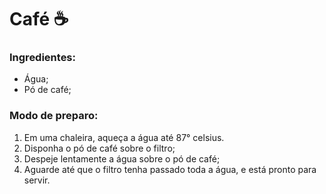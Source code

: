 # Café :coffee:

### Ingredientes:

- Água;
- Pó de café;



### Modo de preparo:

1. Em uma chaleira, aqueça a água até 87° celsius.
2. Disponha o pó de café sobre o filtro;
3. Despeje lentamente a água sobre o pó de café;
4. Aguarde até que o filtro tenha passado toda a água, e está pronto para servir.